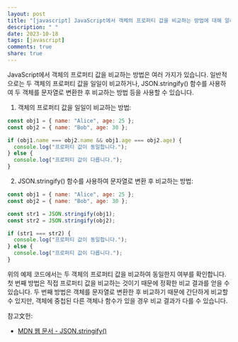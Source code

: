 ```yaml
---
layout: post
title: "[javascript] JavaScript에서 객체의 프로퍼티 값을 비교하는 방법에 대해 알려주세요."
description: " "
date: 2023-10-18
tags: [javascript]
comments: true
share: true
---
```


JavaScript에서 객체의 프로퍼티 값을 비교하는 방법은 여러 가지가 있습니다. 일반적으로는 두 객체의 프로퍼티 값을 일일이 비교하거나, JSON.stringify() 함수를 사용하여 두 객체를 문자열로 변환한 후 비교하는 방법 등을 사용할 수 있습니다.

1. 객체의 프로퍼티 값을 일일이 비교하는 방법:

```javascript
const obj1 = { name: "Alice", age: 25 };
const obj2 = { name: "Bob", age: 30 };

if (obj1.name === obj2.name && obj1.age === obj2.age) {
  console.log("프로퍼티 값이 동일합니다.");
} else {
  console.log("프로퍼티 값이 다릅니다.");
}
```

2. JSON.stringify() 함수를 사용하여 문자열로 변환 후 비교하는 방법:

```javascript
const obj1 = { name: "Alice", age: 25 };
const obj2 = { name: "Bob", age: 30 };

const str1 = JSON.stringify(obj1);
const str2 = JSON.stringify(obj2);

if (str1 === str2) {
  console.log("프로퍼티 값이 동일합니다.");
} else {
  console.log("프로퍼티 값이 다릅니다.");
}
```

위의 예제 코드에서는 두 객체의 프로퍼티 값을 비교하여 동일한지 여부를 확인합니다. 첫 번째 방법은 직접 프로퍼티 값을 비교하는 것이기 때문에 정확한 비교 결과를 얻을 수 있습니다. 두 번째 방법은 객체를 문자열로 변환한 후 비교하기 때문에 간단하게 비교할 수 있지만, 객체에 중첩된 다른 객체나 함수가 있을 경우 비교 결과가 다를 수 있습니다.

참고文헌:
- [MDN 웹 문서 - JSON.stringify()](https://developer.mozilla.org/ko/docs/Web/JavaScript/Reference/Global_Objects/JSON/stringify)